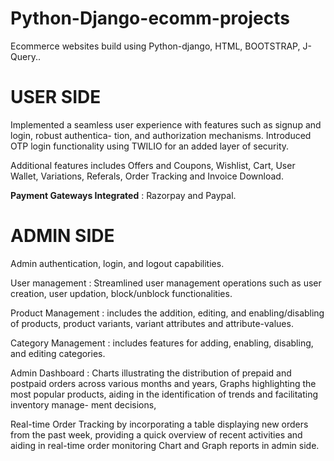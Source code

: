 # Python-Django-ecomm-projects
Ecommerce websites build using Python-django, HTML, BOOTSTRAP, J-Query.. 

**USER SIDE**
===================

Implemented a seamless user experience with features such as signup and login, robust authentica-
tion, and authorization mechanisms. Introduced OTP login functionality using TWILIO for an added layer of security.

Additional features includes Offers and Coupons, Wishlist, Cart, User Wallet, Variations, Referals, Order Tracking and Invoice
Download. 

**Payment Gateways Integrated** : Razorpay and Paypal.


**ADMIN SIDE**
========================

Admin authentication, login, and logout capabilities.

User management : Streamlined user management operations such as user creation, user updation, block/unblock
functionalities.

Product Management : includes the addition, editing, and enabling/disabling of products, product variants, variant attributes and attribute-values.

Category Management : includes features for adding, enabling, disabling, and editing categories.

Admin Dashboard :
Charts illustrating the distribution of prepaid and postpaid orders across various months and years,
Graphs highlighting the most popular products, aiding in the identification of trends and facilitating inventory manage-
ment decisions,

Real-time Order Tracking by incorporating a table displaying new orders from the past week, providing a quick
overview of recent activities and aiding in real-time order monitoring Chart and Graph reports in admin side.
